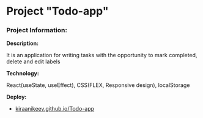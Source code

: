 # Project "Todo-app"

### Project Information:

**Description:**

It is an application for writing tasks with the opportunity to mark completed, delete and edit labels

**Technology:**

React(useState, useEffect), CSS(FLEX, Responsive design), localStorage


**Deploy:**

- [kiraanikeev.github.io/Todo-app](https://kiraanikeev.github.io/Todo-app/)

